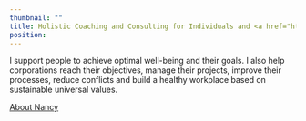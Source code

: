 ```yaml
---
thumbnail: ""
title: Holistic Coaching and Consulting for Individuals and <a href="https://nancybilodeau.com/en/">Businesses</a>
position:
---
```


I support people to achieve optimal well-being and their goals. I also help corporations reach their objectives, manage their projects, improve their processes, reduce conflicts and build a healthy workplace based on sustainable universal values.

<a href="/en/about">About Nancy</a>
